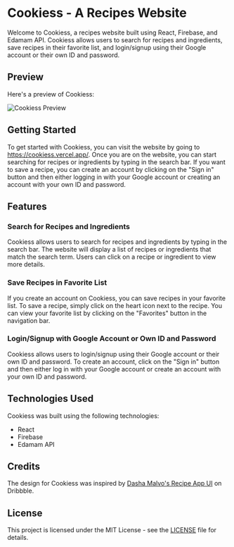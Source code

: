 # Cookiess - A Recipes Website

Welcome to Cookiess, a recipes website built using React, Firebase, and Edamam API. Cookiess allows users to search for recipes and ingredients, save recipes in their favorite list, and login/signup using their Google account or their own ID and password.

## Preview

Here's a preview of Cookiess:

![Cookiess Preview](https://drive.google.com/file/d/1HIMk46Wx8nzULMDBWbCt46idcxCGptNO/view?usp=sharing)

## Getting Started

To get started with Cookiess, you can visit the website by going to https://cookiess.vercel.app/. Once you are on the website, you can start searching for recipes or ingredients by typing in the search bar. If you want to save a recipe, you can create an account by clicking on the "Sign in" button and then either logging in with your Google account or creating an account with your own ID and password.

## Features

### Search for Recipes and Ingredients

Cookiess allows users to search for recipes and ingredients by typing in the search bar. The website will display a list of recipes or ingredients that match the search term. Users can click on a recipe or ingredient to view more details.

### Save Recipes in Favorite List

If you create an account on Cookiess, you can save recipes in your favorite list. To save a recipe, simply click on the heart icon next to the recipe. You can view your favorite list by clicking on the "Favorites" button in the navigation bar.

### Login/Signup with Google Account or Own ID and Password

Cookiess allows users to login/signup using their Google account or their own ID and password. To create an account, click on the "Sign in" button and then either log in with your Google account or create an account with your own ID and password.

## Technologies Used

Cookiess was built using the following technologies:

- React
- Firebase
- Edamam API

## Credits

The design for Cookiess was inspired by [Dasha Malvo's Recipe App UI](https://dribbble.com/shots/10703049-Recipe-App-UI/attachments/2386782?mode=media) on Dribbble.

## License

This project is licensed under the MIT License - see the [LICENSE](LICENSE) file for details.
